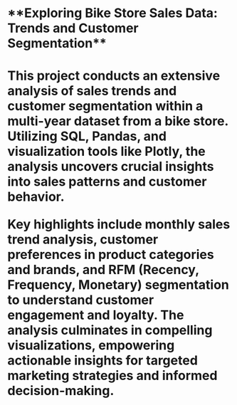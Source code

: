 <h1>**Exploring Bike Store Sales Data: Trends and Customer Segmentation**<h1>

This project conducts an extensive analysis of sales trends and customer segmentation within a multi-year dataset from a bike store. Utilizing SQL, Pandas, and visualization tools like Plotly, the analysis uncovers crucial insights into sales patterns and customer behavior.

Key highlights include monthly sales trend analysis, customer preferences in product categories and brands, and RFM (Recency, Frequency, Monetary) segmentation to understand customer engagement and loyalty. The analysis culminates in compelling visualizations, empowering actionable insights for targeted marketing strategies and informed decision-making.
